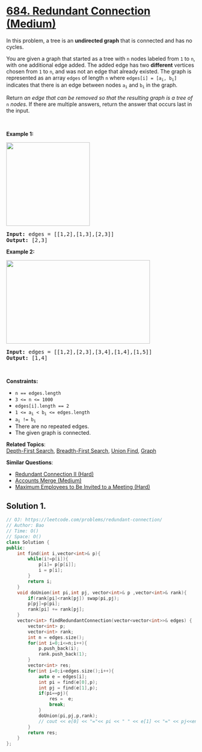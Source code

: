 # [684. Redundant Connection (Medium)](https://leetcode.com/problems/redundant-connection/)

<p>In this problem, a tree is an <strong>undirected graph</strong> that is connected and has no cycles.</p>

<p>You are given a graph that started as a tree with <code>n</code> nodes labeled from <code>1</code> to <code>n</code>, with one additional edge added. The added edge has two <strong>different</strong> vertices chosen from <code>1</code> to <code>n</code>, and was not an edge that already existed. The graph is represented as an array <code>edges</code> of length <code>n</code> where <code>edges[i] = [a<sub>i</sub>, b<sub>i</sub>]</code> indicates that there is an edge between nodes <code>a<sub>i</sub></code> and <code>b<sub>i</sub></code> in the graph.</p>

<p>Return <em>an edge that can be removed so that the resulting graph is a tree of </em><code>n</code><em> nodes</em>. If there are multiple answers, return the answer that occurs last in the input.</p>

<p>&nbsp;</p>
<p><strong>Example 1:</strong></p>
<img alt="" src="https://assets.leetcode.com/uploads/2021/05/02/reduntant1-1-graph.jpg" style="width: 222px; height: 222px;">
<pre><strong>Input:</strong> edges = [[1,2],[1,3],[2,3]]
<strong>Output:</strong> [2,3]
</pre>

<p><strong>Example 2:</strong></p>
<img alt="" src="https://assets.leetcode.com/uploads/2021/05/02/reduntant1-2-graph.jpg" style="width: 382px; height: 222px;">
<pre><strong>Input:</strong> edges = [[1,2],[2,3],[3,4],[1,4],[1,5]]
<strong>Output:</strong> [1,4]
</pre>

<p>&nbsp;</p>
<p><strong>Constraints:</strong></p>

<ul>
	<li><code>n == edges.length</code></li>
	<li><code>3 &lt;= n &lt;= 1000</code></li>
	<li><code>edges[i].length == 2</code></li>
	<li><code>1 &lt;= a<sub>i</sub> &lt; b<sub>i</sub> &lt;= edges.length</code></li>
	<li><code>a<sub>i</sub> != b<sub>i</sub></code></li>
	<li>There are no repeated edges.</li>
	<li>The given graph is connected.</li>
</ul>


**Related Topics**:  
[Depth-First Search](https://leetcode.com/tag/depth-first-search/), [Breadth-First Search](https://leetcode.com/tag/breadth-first-search/), [Union Find](https://leetcode.com/tag/union-find/), [Graph](https://leetcode.com/tag/graph/)

**Similar Questions**:
* [Redundant Connection II (Hard)](https://leetcode.com/problems/redundant-connection-ii/)
* [Accounts Merge (Medium)](https://leetcode.com/problems/accounts-merge/)
* [Maximum Employees to Be Invited to a Meeting (Hard)](https://leetcode.com/problems/maximum-employees-to-be-invited-to-a-meeting/)

## Solution 1.

```cpp
// OJ: https://leetcode.com/problems/redundant-connection/
// Author: Bao
// Time: O()
// Space: O()
class Solution {
public:
    int find(int i,vector<int>& p){
        while(i!=p[i]){
            p[i]= p[p[i]];
            i = p[i];
        }
        return i;
    }
    void doUnion(int pi,int pj, vector<int>& p ,vector<int>& rank){
        if(rank[pi]<rank[pj]) swap(pi,pj);
        p[pj]=p[pi];
        rank[pi] += rank[pj];
    }
    vector<int> findRedundantConnection(vector<vector<int>>& edges) {
        vector<int> p;
        vector<int> rank;
        int n = edges.size();
        for(int i=0;i<=n;i++){
            p.push_back(i);
            rank.push_back(1);
        }
        vector<int> res;
        for(int i=0;i<edges.size();i++){
            auto e = edges[i];
            int pi = find(e[0],p);
            int pj = find(e[1],p);
            if(pi==pj){
                res =  e;
                break;
            }
            doUnion(pi,pj,p,rank);
            // cout << e[0] << "="<< pi << " " << e[1] << "=" << pj<<endl;
        }
        return res;
    }
};
```
